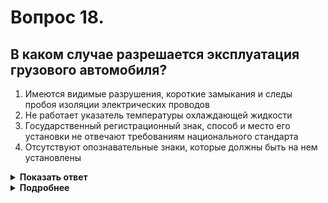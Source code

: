# Вопрос 18.

## В каком случае разрешается эксплуатация грузового автомобиля?

1. Имеются видимые разрушения, короткие замыкания и следы пробоя изоляции электрических проводов
2. Не работает указатель температуры охлаждающей жидкости
3. Государственный регистрационный знак, способ и место его установки не отвечают требованиям национального стандарта
4. Отсутствуют опознавательные знаки, которые должны быть на нем установлены

<details>
<summary><b>Показать ответ</b></summary>
Правильный ответ: 2
</details>
<details>
<summary><b>Подробнее</b></summary>
Эксплуатация ТС не запрещается при неисправности - не работает (или конструктивно отсутствует) указатель температуры охлаждающей жидкости.
В остальных ответах, согласно пунктов 9.6, 10.1 и 10.2 «Перечня неисправностей» эксплуатация запрещается.
</details>